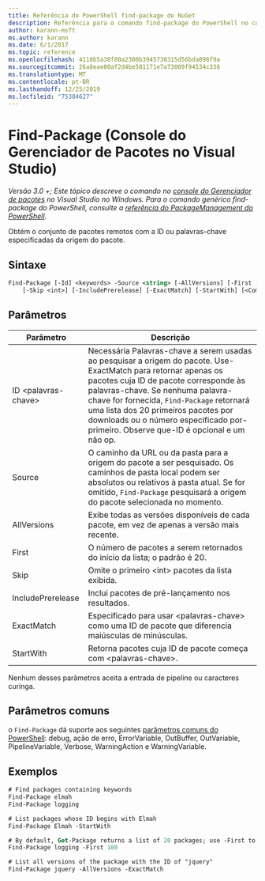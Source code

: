 ```yaml
---
title: Referência do PowerShell find-package do NuGet
description: Referência para o comando find-package do PowerShell no console do Gerenciador de pacotes NuGet no Visual Studio.
author: karann-msft
ms.author: karann
ms.date: 6/1/2017
ms.topic: reference
ms.openlocfilehash: 4118b5a38f80a2300b3945738315d56bda096f9a
ms.sourcegitcommit: 26a8eae00af2d4be581171e7a73009f94534c336
ms.translationtype: MT
ms.contentlocale: pt-BR
ms.lasthandoff: 12/25/2019
ms.locfileid: "75384627"
---
```

# <a name="find-package-package-manager-console-in-visual-studio"></a>Find-Package (Console do Gerenciador de Pacotes no Visual Studio)

*Versão 3.0 +; Este tópico descreve o comando no [console do Gerenciador de pacotes](../../consume-packages/install-use-packages-powershell.md) no Visual Studio no Windows. Para o comando genérico find-package do PowerShell, consulte a [referência do PackageManagement do PowerShell](/powershell/module/packagemanagement/?view=powershell-6).*

Obtém o conjunto de pacotes remotos com a ID ou palavras-chave especificadas da origem do pacote.

## <a name="syntax"></a>Sintaxe

```ps
Find-Package [-Id] <keywords> -Source <string> [-AllVersions] [-First [<int>]]
    [-Skip <int>] [-IncludePrerelease] [-ExactMatch] [-StartWith] [<CommonParameters>]
```

## <a name="parameters"></a>Parâmetros

| Parâmetro | Descrição |
| --- | --- |
| ID &lt;palavras-chave&gt; | Necessária Palavras-chave a serem usadas ao pesquisar a origem do pacote. Use-ExactMatch para retornar apenas os pacotes cuja ID de pacote corresponde às palavras-chave. Se nenhuma palavra-chave for fornecida, `Find-Package` retornará uma lista dos 20 primeiros pacotes por downloads ou o número especificado por-primeiro. Observe que-ID é opcional e um não op. |
| Source | O caminho da URL ou da pasta para a origem do pacote a ser pesquisado. Os caminhos de pasta local podem ser absolutos ou relativos à pasta atual. Se for omitido, `Find-Package` pesquisará a origem do pacote selecionada no momento. |
| AllVersions | Exibe todas as versões disponíveis de cada pacote, em vez de apenas a versão mais recente. |
| First | O número de pacotes a serem retornados do início da lista; o padrão é 20. |
| Skip | Omite o primeiro &lt;int&gt; pacotes da lista exibida.  |
| IncludePrerelease | Inclui pacotes de pré-lançamento nos resultados. |
| ExactMatch | Especificado para usar &lt;palavras-chave&gt; como uma ID de pacote que diferencia maiúsculas de minúsculas. |
| StartWith | Retorna pacotes cuja ID de pacote começa com &lt;palavras-chave&gt;. |

Nenhum desses parâmetros aceita a entrada de pipeline ou caracteres curinga.

## <a name="common-parameters"></a>Parâmetros comuns

o `Find-Package` dá suporte aos seguintes [parâmetros comuns do PowerShell](https://go.microsoft.com/fwlink/?LinkID=113216): debug, ação de erro, ErrorVariable, OutBuffer, OutVariable, PipelineVariable, Verbose, WarningAction e WarningVariable.

## <a name="examples"></a>Exemplos

```ps
# Find packages containing keywords
Find-Package elmah
Find-Package logging

# List packages whose ID begins with Elmah
Find-Package Elmah -StartWith

# By default, Get-Package returns a list of 20 packages; use -First to show more
Find-Package logging -First 100

# List all versions of the package with the ID of "jquery"
Find-Package jquery -AllVersions -ExactMatch
```

